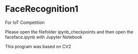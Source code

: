 # FaceRecognition1
For IoT Competition

Please open the filefolder ipynb_checkpoints and then open the faceface.ipynb with Jupyter Notebook

This program was based on CV2
